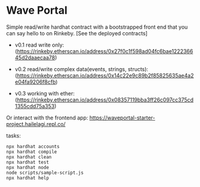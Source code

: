 # Wave Portal

Simple read/write hardhat contract with a bootstrapped front end that you can say hello to on Rinkeby. [See the deployed contracts]

- v0.1 read write only:
(https://rinkeby.etherscan.io/address/0x27f0c1f598ad04fc6bae122236645d2daaecaa78)

- v0.2 read/write complex data(events, strings, structs):
(https://rinkeby.etherscan.io/address/0x14c22e9c89b2f85825635ae4a2e04fa9206f8cfb)

- v0.3 working with ether:
(https://rinkeby.etherscan.io/address/0x08357119bba3ff26c097cc375cd1355cdd75a353)

Or interact with the frontend app:
https://waveportal-starter-project.hailelagi.repl.co/

tasks:
```shell
npx hardhat accounts
npx hardhat compile
npx hardhat clean
npx hardhat test
npx hardhat node
node scripts/sample-script.js
npx hardhat help
```
